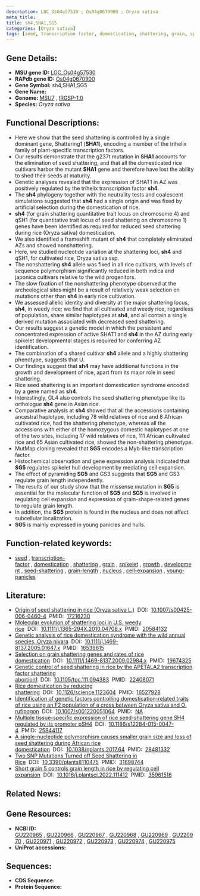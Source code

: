 ```yaml
---
description: LOC_Os04g57530 ; Os04g0670900 ; Oryza sativa
meta_title:
title: sh4,SHA1,SG5
categories: [Oryza sativa]
tags: [seed, transcription factor, domestication, shattering, grain, spikelet, growth, development, seed shattering, grain length, nucleus, cell expansion, young panicles]
---
```


## Gene Details:
- **MSU gene ID:** [LOC_Os04g57530](http://rice.uga.edu/cgi-bin/ORF_infopage.cgi?orf=LOC_Os04g57530)  
- **RAPdb gene ID:** [Os04g0670900](https://rapdb.dna.affrc.go.jp/locus/?name=Os04g0670900)  
- **Gene Symbol:** sh4,SHA1,SG5
- **Gene Name:**
- **Genome:**  [MSU7](http://rice.uga.edu/)&nbsp;,&nbsp;[IRGSP-1.0](https://rapdb.dna.affrc.go.jp/download/irgsp1.html)
- **Species:** *Oryza sativa*

## Functional Descriptions:
   - Here we show that the seed shattering is controlled by a single dominant gene, Shattering1 (**SHA1**), encoding a member of the trihelix family of plant-specific transcription factors.
   - Our results demonstrate that the g237t mutation in **SHA1** accounts for the elimination of seed shattering, and that all the domesticated rice cultivars harbor the mutant **SHA1** gene and therefore have lost the ability to shed their seeds at maturity.
   - Genetic analyses revealed that the expression of SHAT1 in AZ was positively regulated by the trihelix transcription factor **sh4**.
   - The **sh4** phylogeny together with the neutrality tests and coalescent simulations suggested that **sh4** had a single origin and was fixed by artificial selection during the domestication of rice.
   - **sh4** (for grain shattering quantitative trait locus on chromosome 4) and qSH1 (for quantitative trait locus of seed shattering on chromosome 1) genes have been identified as required for reduced seed shattering during rice (Oryza sativa) domestication.
   - We also identified a frameshift mutant of **sh4** that completely eliminated AZs and showed nonshattering.
   - Here, we studied nucleotide variation at the shattering loci, **sh4** and qSH1, for cultivated rice, Oryza sativa ssp.
   - The nonshattering **sh4** allele was fixed in all rice cultivars, with levels of sequence polymorphism significantly reduced in both indica and japonica cultivars relative to the wild progenitors.
   - The slow fixation of the nonshattering phenotype observed at the archeological sites might be a result of relatively weak selection on mutations other than **sh4** in early rice cultivation.
   - We assessed allelic identity and diversity at the major shattering locus, **sh4**, in weedy rice; we find that all cultivated and weedy rice, regardless of population, share similar haplotypes at **sh4**, and all contain a single derived mutation associated with decreased seed shattering.
   - Our results suggest a genetic model in which the persistent and concentrated expression of active SHAT1 and **sh4** in the AZ during early spikelet developmental stages is required for conferring AZ identification.
   - The combination of a shared cultivar **sh4** allele and a highly shattering phenotype, suggests that U.
   - Our findings suggest that **sh4** may have additional functions in the growth and development of rice, apart from its major role in seed shattering.
   - Rice seed shattering is an important domestication syndrome encoded by a gene named as **sh4**.
   - Interestingly, GL4 also controls the seed shattering phenotype like its orthologue **sh4** gene in Asian rice.
   - Comparative analysis at **sh4** showed that all the accessions containing ancestral haplotype, including 78 wild relatives of rice and 8 African cultivated rice, had the shattering phenotype, whereas all the accessions with either of the homozygous domestic haplotypes at one of the two sites, including 17 wild relatives of rice, 111 African cultivated rice and 65 Asian cultivated rice, showed the non-shattering phenotype.
   - MutMap cloning revealed that **SG5** encodes a Myb-like transcription factor.
   - Histochemical observation and gene expression analysis indicated that **SG5** regulates spikelet hull development by mediating cell expansion.
   - The effect of pyramiding **SG5** and GS3 suggests that **SG5** and GS3 regulate grain length independently.
   - The results of our study show that the missense mutation in **SG5** is essential for the molecular function of **SG5** and **SG5** is involved in regulating cell expansion and expression of grain-shape-related genes to regulate grain length.
   - In addition, the **SG5** protein is found in the nucleus and does not affect subcellular localization.
   - **SG5** is mainly expressed in young panicles and hulls.

## Function-related keywords:
   - [seed](/tags/seed/)&nbsp;,&nbsp;[transcription-factor](/tags/transcription-factor/)&nbsp;,&nbsp;[domestication](/tags/domestication/)&nbsp;,&nbsp;[shattering](/tags/shattering/)&nbsp;,&nbsp;[grain](/tags/grain/)&nbsp;,&nbsp;[spikelet](/tags/spikelet/)&nbsp;,&nbsp;[growth](/tags/growth/)&nbsp;,&nbsp;[development](/tags/development/)&nbsp;,&nbsp;[seed-shattering](/tags/seed-shattering/)&nbsp;,&nbsp;[grain-length](/tags/grain-length/)&nbsp;,&nbsp;[nucleus](/tags/nucleus/)&nbsp;,&nbsp;[cell-expansion](/tags/cell-expansion/)&nbsp;,&nbsp;[young-panicles](/tags/young-panicles/)

## Literature:
   - [Origin of seed shattering in rice (Oryza sativa L.)](https://www.doi.org/10.1007/s00425-006-0460-4)&nbsp;&nbsp;DOI:&nbsp;&nbsp;[10.1007/s00425-006-0460-4](https://www.doi.org/10.1007/s00425-006-0460-4)&nbsp;&nbsp;PMID:&nbsp;&nbsp;[17216230](https://pubmed.ncbi.nlm.nih.gov/17216230/)
   - [Molecular evolution of shattering loci in U.S. weedy rice](https://www.doi.org/10.1111/j.1365-294X.2010.04708.x)&nbsp;&nbsp;DOI:&nbsp;&nbsp;[10.1111/j.1365-294X.2010.04708.x](https://www.doi.org/10.1111/j.1365-294X.2010.04708.x)&nbsp;&nbsp;PMID:&nbsp;&nbsp;[20584132](https://pubmed.ncbi.nlm.nih.gov/20584132/)
   - [Genetic analysis of rice domestication syndrome with the wild annual species, Oryza nivara](https://www.doi.org/10.1111/j.1469-8137.2005.01647.x)&nbsp;&nbsp;DOI:&nbsp;&nbsp;[10.1111/j.1469-8137.2005.01647.x](https://www.doi.org/10.1111/j.1469-8137.2005.01647.x)&nbsp;&nbsp;PMID:&nbsp;&nbsp;[16539615](https://pubmed.ncbi.nlm.nih.gov/16539615/)
   - [Selection on grain shattering genes and rates of rice domestication](https://www.doi.org/10.1111/j.1469-8137.2009.02984.x)&nbsp;&nbsp;DOI:&nbsp;&nbsp;[10.1111/j.1469-8137.2009.02984.x](https://www.doi.org/10.1111/j.1469-8137.2009.02984.x)&nbsp;&nbsp;PMID:&nbsp;&nbsp;[19674325](https://pubmed.ncbi.nlm.nih.gov/19674325/)
   - [Genetic control of seed shattering in rice by the APETALA2 transcription factor shattering abortion1](https://www.doi.org/10.1105/tpc.111.094383)&nbsp;&nbsp;DOI:&nbsp;&nbsp;[10.1105/tpc.111.094383](https://www.doi.org/10.1105/tpc.111.094383)&nbsp;&nbsp;PMID:&nbsp;&nbsp;[22408071](https://pubmed.ncbi.nlm.nih.gov/22408071/)
   - [Rice domestication by reducing shattering](https://www.doi.org/10.1126/science.1123604)&nbsp;&nbsp;DOI:&nbsp;&nbsp;[10.1126/science.1123604](https://www.doi.org/10.1126/science.1123604)&nbsp;&nbsp;PMID:&nbsp;&nbsp;[16527928](https://pubmed.ncbi.nlm.nih.gov/16527928/)
   - [Identification of genetic factors controlling domestication-related traits of rice using an F2 population of a cross between Oryza sativa and O. rufipogon](https://www.doi.org/10.1007/s001220051064)&nbsp;&nbsp;DOI:&nbsp;&nbsp;[10.1007/s001220051064](https://www.doi.org/10.1007/s001220051064)&nbsp;&nbsp;PMID:&nbsp;&nbsp;[NA](https://pubmed.ncbi.nlm.nih.gov/NA/)
   - [Multiple tissue-specific expression of rice seed-shattering gene SH4 regulated by its promoter pSH4](https://www.doi.org/10.1186/s12284-015-0047-4)&nbsp;&nbsp;DOI:&nbsp;&nbsp;[10.1186/s12284-015-0047-4](https://www.doi.org/10.1186/s12284-015-0047-4)&nbsp;&nbsp;PMID:&nbsp;&nbsp;[25844117](https://pubmed.ncbi.nlm.nih.gov/25844117/)
   - [A single-nucleotide polymorphism causes smaller grain size and loss of seed shattering during African rice domestication](https://www.doi.org/10.1038/nplants.2017.64)&nbsp;&nbsp;DOI:&nbsp;&nbsp;[10.1038/nplants.2017.64](https://www.doi.org/10.1038/nplants.2017.64)&nbsp;&nbsp;PMID:&nbsp;&nbsp;[28481332](https://pubmed.ncbi.nlm.nih.gov/28481332/)
   - [Two SNP Mutations Turned off Seed Shattering in Rice](https://www.doi.org/10.3390/plants8110475)&nbsp;&nbsp;DOI:&nbsp;&nbsp;[10.3390/plants8110475](https://www.doi.org/10.3390/plants8110475)&nbsp;&nbsp;PMID:&nbsp;&nbsp;[31698744](https://pubmed.ncbi.nlm.nih.gov/31698744/)
   - [Short grain 5 controls grain length in rice by regulating cell expansion](https://www.doi.org/10.1016/j.plantsci.2022.111412)&nbsp;&nbsp;DOI:&nbsp;&nbsp;[10.1016/j.plantsci.2022.111412](https://www.doi.org/10.1016/j.plantsci.2022.111412)&nbsp;&nbsp;PMID:&nbsp;&nbsp;[35961516](https://pubmed.ncbi.nlm.nih.gov/35961516/)

## Related News:

## Gene Resources:
- **NCBI ID:**  [GU220965](http://www.ncbi.nlm.nih.gov/nuccore/GU220965)&nbsp;,&nbsp;[GU220966](http://www.ncbi.nlm.nih.gov/nuccore/GU220966)&nbsp;,&nbsp;[GU220967](http://www.ncbi.nlm.nih.gov/nuccore/GU220967)&nbsp;,&nbsp;[GU220968](http://www.ncbi.nlm.nih.gov/nuccore/GU220968)&nbsp;,&nbsp;[GU220969](http://www.ncbi.nlm.nih.gov/nuccore/GU220969)&nbsp;,&nbsp;[GU220970](http://www.ncbi.nlm.nih.gov/nuccore/GU220970)&nbsp;,&nbsp;[GU220971](http://www.ncbi.nlm.nih.gov/nuccore/GU220971)&nbsp;,&nbsp;[GU220972](http://www.ncbi.nlm.nih.gov/nuccore/GU220972)&nbsp;,&nbsp;[GU220973](http://www.ncbi.nlm.nih.gov/nuccore/GU220973)&nbsp;,&nbsp;[GU220974](http://www.ncbi.nlm.nih.gov/nuccore/GU220974)&nbsp;,&nbsp;[GU220975](http://www.ncbi.nlm.nih.gov/nuccore/GU220975)
- **UniProt accessions:** [](https://www.uniprot.org/uniprotkb//entry)

## Sequences:
- **CDS Sequence:**
- **Protein Sequence:**
